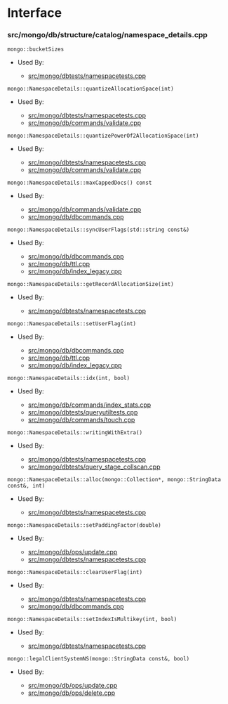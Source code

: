
# Interface

### src/mongo/db/structure/catalog/namespace\_details.cpp

<div></div>

    mongo::bucketSizes

- Used By:

    - [src/mongo/dbtests/namespacetests.cpp](../../../unit\_tests)

<div></div>

    mongo::NamespaceDetails::quantizeAllocationSpace(int)

- Used By:

    - [src/mongo/dbtests/namespacetests.cpp](../../../unit\_tests)
    - [src/mongo/db/commands/validate.cpp](../../../database\_commands)

<div></div>

    mongo::NamespaceDetails::quantizePowerOf2AllocationSpace(int)

- Used By:

    - [src/mongo/dbtests/namespacetests.cpp](../../../unit\_tests)
    - [src/mongo/db/commands/validate.cpp](../../../database\_commands)

<div></div>

    mongo::NamespaceDetails::maxCappedDocs() const

- Used By:

    - [src/mongo/db/commands/validate.cpp](../../../database\_commands)
    - [src/mongo/db/dbcommands.cpp](../../../database\_commands)

<div></div>

    mongo::NamespaceDetails::syncUserFlags(std::string const&)

- Used By:

    - [src/mongo/db/dbcommands.cpp](../../../database\_commands)
    - [src/mongo/db/ttl.cpp](../../../indexing)
    - [src/mongo/db/index\_legacy.cpp](../../../indexing)

<div></div>

    mongo::NamespaceDetails::getRecordAllocationSize(int)

- Used By:

    - [src/mongo/dbtests/namespacetests.cpp](../../../unit\_tests)

<div></div>

    mongo::NamespaceDetails::setUserFlag(int)

- Used By:

    - [src/mongo/db/dbcommands.cpp](../../../database\_commands)
    - [src/mongo/db/ttl.cpp](../../../indexing)
    - [src/mongo/db/index\_legacy.cpp](../../../indexing)

<div></div>

    mongo::NamespaceDetails::idx(int, bool)

- Used By:

    - [src/mongo/db/commands/index\_stats.cpp](../../../database\_commands)
    - [src/mongo/dbtests/queryutiltests.cpp](../../../unit\_tests)
    - [src/mongo/db/commands/touch.cpp](../../../database\_commands)

<div></div>

    mongo::NamespaceDetails::writingWithExtra()

- Used By:

    - [src/mongo/dbtests/namespacetests.cpp](../../../unit\_tests)
    - [src/mongo/dbtests/query\_stage\_collscan.cpp](../../../unit\_tests)

<div></div>

    mongo::NamespaceDetails::alloc(mongo::Collection*, mongo::StringData const&, int)

- Used By:

    - [src/mongo/dbtests/namespacetests.cpp](../../../unit\_tests)

<div></div>

    mongo::NamespaceDetails::setPaddingFactor(double)

- Used By:

    - [src/mongo/db/ops/update.cpp](../../../core\_query\_system)
    - [src/mongo/dbtests/namespacetests.cpp](../../../unit\_tests)

<div></div>

    mongo::NamespaceDetails::clearUserFlag(int)

- Used By:

    - [src/mongo/dbtests/namespacetests.cpp](../../../unit\_tests)
    - [src/mongo/db/dbcommands.cpp](../../../database\_commands)

<div></div>

    mongo::NamespaceDetails::setIndexIsMultikey(int, bool)

- Used By:

    - [src/mongo/dbtests/namespacetests.cpp](../../../unit\_tests)

<div></div>

    mongo::legalClientSystemNS(mongo::StringData const&, bool)

- Used By:

    - [src/mongo/db/ops/update.cpp](../../../core\_query\_system)
    - [src/mongo/db/ops/delete.cpp](../../../core\_query\_system)
